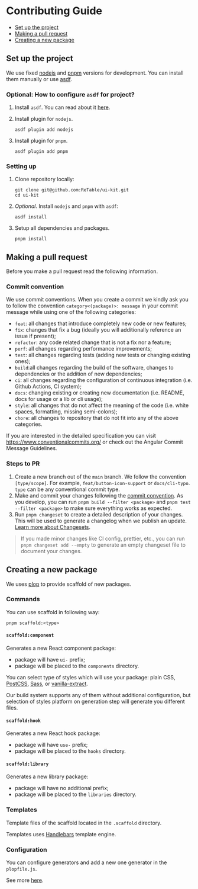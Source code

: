 # Contributing Guide

- [Set up the project](#set-up-the-project)
- [Making a pull request](#making-a-pull-request)
- [Creating a new package](#creating-a-new-package)

## Set up the project

We use fixed [nodejs](https://nodejs.org/) and [pnpm](https://pnpm.io/) versions for development. You can install them
manually or use [asdf](https://asdf-vm.com/).

### Optional: How to configure `asdf` for project?

1. Install `asdf`. You can read about it [here](https://asdf-vm.com/guide/getting-started.html).

2. Install plugin for `nodejs`.

   ```shell
   asdf plugin add nodejs
   ```

3. Install plugin for `pnpm`.

   ```shell
   asdf plugin add pnpm
   ```

### Setting up

1. Clone repository locally:

   ```shell
   git clone git@github.com:ReTable/ui-kit.git
   cd ui-kit
   ```

2. _Optional_. Install `nodejs` and `pnpm` with `asdf`:

   ```shell
   asdf install
   ```

3. Setup all dependencies and packages.

   ```shell
   pnpm install
   ```

## Making a pull request

Before you make a pull request read the following information.

### Commit convention

We use commit conventions. When you create a commit we kindly ask you to follow the convention
`category<(package)>: message` in your commit message while using one of the following categories:

- `feat`: all changes that introduce completely new code or new features;
- `fix`: changes that fix a bug (ideally you will additionally reference an issue if present);
- `refactor`: any code related change that is not a fix nor a feature;
- `perf`: all changes regarding performance improvements;
- `test`: all changes regarding tests (adding new tests or changing existing ones);
- `build`:all changes regarding the build of the software, changes to dependencies or the addition of new dependencies;
- `ci`: all changes regarding the configuration of continuous integration (i.e. Github Actions, CI system);
- `docs`: changing existing or creating new documentation (i.e. README, docs for usage or a lib or cli usage);
- `style`: all changes that do not affect the meaning of the code (i.e. white spaces, formatting, missing semi-colons);
- `chore`: all changes to repository that do not fit into any of the above categories.

If you are interested in the detailed specification you can visit https://www.conventionalcommits.org/ or check out the
Angular Commit Message Guidelines.

### Steps to PR

1. Create a new branch out of the `main` branch. We follow the convention `[type/scope]`. For example,
   `feat/button-icon-support` or `docs/cli-typo`. `type` can be any conventional commit type.
2. Make and commit your changes following the [commit convention](#commit-convention). As you develop, you can run
   `pnpm build --filter <package>` and `pnpm test --filter <package>` to make sure everything works as expected.
3. Run `pnpm changeset` to create a detailed description of your changes. This will be used to generate a changelog
   when we publish an update.
   [Learn more about Changesets](https://github.com/changesets/changesets/tree/main/packages/cli).

> If you made minor changes like CI config, prettier, etc., you can run `pnpm changeset add --empty` to generate an
> empty changeset file to document your changes.

## Creating a new package

We uses [plop](https://plopjs.com/) to provide scaffold of new packages.

### Commands

You can use scaffold in following way:

```shell
pnpm scaffold:<type>
```

#### `scaffold:component`

Generates a new React component package:

- package will have `ui-` prefix;
- package will be placed to the `components` directory.

You can select type of styles which will use your package: plain CSS, [PostCSS](https://postcss.org/),
[Sass](https://sass-lang.com/), or [vanilla-extract](https://vanilla-extract.style/).

Our build system supports any of them without additional configuration, but selection of styles platform on generation
step will generate you different files.

#### `scaffold:hook`

Generates a new React hook package:

- package will have `use-` prefix;
- package will be placed to the `hooks` directory.

#### `scaffold:library`

Generates a new library package:

- package will have no additional prefix;
- package will be placed to the `libraries` directory.

### Templates

Template files of the scaffold located in the `.scaffold` directory.

Templates uses [Handlebars](https://handlebarsjs.com/) template engine.

### Configuration

You can configure generators and add a new one generator in the `plopfile.js`.

See more [here](https://plopjs.com/documentation/).

